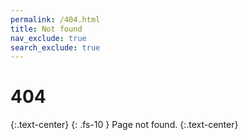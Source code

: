 ```yaml
---
permalink: /404.html
title: Not found
nav_exclude: true
search_exclude: true
---
```

# 404
{:.text-center}
{: .fs-10 }
Page not found.
{:.text-center}
